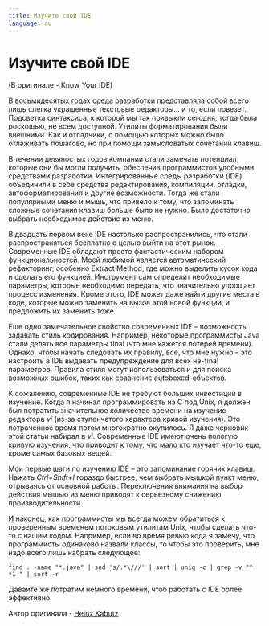 ```yaml
---
title: Изучите свой IDE
language: ru
---
```


# Изучите свой IDE
(В оригинале - Know Your IDE)

В восьмидесятых годах среда разработки представляла собой всего лишь слегка украшенные текстовые редакторы… и то, если повезет. Подсветка синтаксиса, к которой мы так привыкли сегодня, тогда была роскошью, не всем доступной. Утилиты форматирования были внешними. Как и отладчики, с помощью которых можно было отлаживать пошагово, но при помощи замысловатых сочетаний клавиш.

В течении девяностых годов компании стали замечать потенциал, которые они бы могли получить, обеспечив программистов удобными средствами разработки. Интегрированные среды разработки (IDE) объединили в себе средства редактирования, компиляции, отладки, автоформатирования и другие возможности. Тогда же стали популярными меню и мышь, что привело к тому, что запоминать сложные сочетания клавиш больше было не нужно. Было достаточно выбрать необходимое действие из меню.

В двадцать первом веке IDE настолько распространились, что стали распространяться бесплатно с целью выйти на этот рынок. Современные IDE обладают просто фантастическим набором функциональностей. Моей любимой является автоматический рефакторинг, особенно Extract Method, где можно выделить кусок кода и сделать его функцией. Инструмент сам определит необходимые параметры, которые необходимо передать, что значительно упрощает процесс изменения. Кроме этого, IDE может даже найти другие места в коде, которые можно заменить на вызов этой новой функции, и предложить их заменить тоже.

Еще одно замечательное свойство современных IDE – возможность задавать стиль кодирования. Например, некоторые программисты Java стали делать все параметры final (что мне кажется потерей времени). Однако, чтобы начать следовать их правилу, все, что мне нужно – это настроить в IDE выдавать предупреждение для всех не-final параметров. Правила стиля могут использоваться и для поиска возможных ошибок, таких как сравнение autoboxed-объектов.

К сожалению, современные IDE не требуют больших инвестиций в изучение. Когда я начинал программировать на С под Unix, я должен был потратить значительное количество времени на изучение редактора *vi* (из-за ступенчатого характера кривой изучения). Это потраченное время потом многократно окупилось. Я даже черновик этой статьи набирал в *vi*. Современные IDE имеют очень пологую кривую изучения, что приводит к тому, что мало кто изучает что-то еще, кроме самых базовых вещей.

Мои первые шаги по изучению IDE – это запоминание горячих клавиш. Нажать *Ctrl+Shift+I* гораздо быстрее, чем выбрать мышкой пункт меню, отрываясь от основной работы. Переключения внимания на выбор действия мышью из меню приводят к серьезному снижению производительности.

И наконец, как программисты мы всегда можем обратиться к проверенным временем потоковым утилитам Unix, чтобы сделать что-то с нашим кодом. Например, если во время ревью кода я замечу, что программисты одинаково назвали классы, то чтобы это проверить, мне надо всего лишь набрать следующее:

```
find . -name "*.java" | sed 's/.*\///' | sort | uniq -c | grep -v "^ *1 " | sort -r
```

Давайте же потратим немного времени, чтоб работать с IDE более эффективно.

Автор оригинала - [Heinz Kabutz](http://programmer.97things.oreilly.com/wiki/index.php/Heinz_Kabutz)